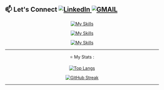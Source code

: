 ## 📫 Let's Connect <a href="https://www.linkedin.com/in/omidzasadi/">![LinkedIn](https://img.shields.io/badge/linkedin-%230077B5.svg?style=for-the-badge&logo=linkedin&logoColor=white) </a> <a href="mailto:omiddzedd@gmail.com">![GMAIL](https://img.shields.io/badge/Gmail-D14836?style=for-the-badge&logo=gmail&logoColor=white) </a>

 
<div id="header" align="center">
  <div id="badges">
    
   [![My Skills](https://skillicons.dev/icons?i=postgres,express,react,nodejs)](https://skillicons.dev)

  [![My Skills](https://skillicons.dev/icons?i=html,css,tailwind,js,ts,vscode,git,github,vite,nextjs,vercel,npm,postman)](https://skillicons.dev)

  [![My Skills](https://skillicons.dev/icons?i=ps,pr,xd,figma,jest,aws,firebase,webpack,java,androidstudio,babel,bash,cs,docker,powershell)](https://skillicons.dev)
   
  </div>
</div>
 
  


---

<div align="center">
  
⭐ My Stats :

[![Top Langs](https://github-readme-stats.vercel.app/api/top-langs/?username=omidzed&layout=compact&theme=vision-friendly-dark)](https://github.com/joseph-w-valdez/github-readme-stats)

[![GitHub Streak](https://streak-stats.demolab.com?user=omidzed&theme=chartreuse-dark&date_format=n%2Fj%5B%2FY%5D)](https://git.io/streak-stats)

</div>


<!--
**omidzed/omidzed** is a ✨ _special_ ✨ repository because its `README.md` (this file) appears on your GitHub profile.
Here are some ideas to get you started:
- 🔭 I’m currently working on ...
- 🌱 I’m currently learning ...
- 👯 I’m looking to collaborate on ...
- 🤔 I’m looking for help with ...
- 💬 Ask me about ...
- 😄 Pronouns: ...
- ⚡ Fun fact: ...
 <img src="https://komarev.com/ghpvc/?username=omidzed&style=flat-square&color=blue" alt=""/>
-->


---
